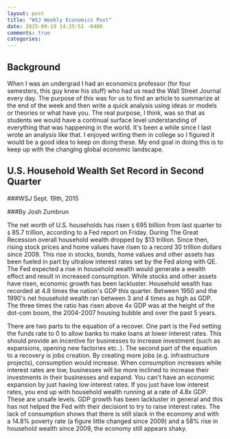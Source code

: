```yaml
---
layout: post
title: "WSJ Weekly Economics Post"
date: 2015-09-19 14:25:51 -0400
comments: true
categories: 
---
```


## Background
When I was an undergrad I had an economics professor (for four semesters, this guy knew his stuff) who had us read the Wall Street Journal every day.
The purpose of this was for us to find an article to summarize at the end of the week and then write a quick analysis using ideas or models or theories or what have you.  The real purpose, I think, was so that as students we would have a continual surface level understanding of everything that was happening in the world.
It's been a while since I last wrote an analysis like that.  I enjoyed writing them in college so I figured it would be a good idea to keep on doing these.
My end goal in doing this is to keep up with the changing global economic landscape.

<!--more-->

U.S. Household Wealth Set Record in Second Quarter
-------------------------------------------------------------

###WSJ Sept. 19th, 2015

###By Josh Zumbrun

The net worth of U.S. households has risen `$` 695 billion from last quarter to `$` 85.7 trillion, according to a Fed report on Friday.  During The Great Recession overall household wealth dropped by \$13 trillion.  Since then, rising stock prices and home values have risen to a record 30 trillion dollars since 2009.  This rise in stocks, bonds, home values and other assets has been fueled in part by ultralow interest rates set by the Fed along with QE.  The Fed expected a rise in household wealth would generate a wealth effect and result in increased consumption.  While stocks and other assets have risen, economic growth has been lackluster.  Household wealth has recorded at 4.8 times the nation's GDP this quarter.  Between 1950 and the 1990's net household wealth ran between 3 and 4 times as high as GDP.  The three times the ratio has risen above 4x GDP was at the height of the dot-com boom, the 2004-2007 housing bubble and over the past 5 years.

There are two parts to the equation of a recover.  One part is the Fed setting the funds rate to 0 to allow banks to make loans at lower interest rates.  This should provide an incentive for businesses to increase investment (such as expansions, opening new factories etc..).  The second part of the equation to a recovery is jobs creation.  By creating more jobs (e.g. infrastructure projects), consumption would increase.  When consumption increases while interest rates are low, businesses will be more inclined to increase their investments in their businesses and expand.  You can't have an economic expansion by just having low interest rates.  If you just have low interest rates, you end up with household wealth running at a rate of 4.8x GDP.  These are unsafe levels. GDP growth has been lackluster in general and this has not helped the Fed with their decisiont to try to raise interest rates.  The lack of consumption shows that there is still slack in the economy and with a 14.8% poverty rate (a figure little changed since 2009) and a 58% rise in household wealth since 2009, the economy still appears shaky.
